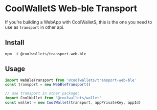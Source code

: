 # CoolWalletS Web-ble Transport

If you're building a WebApp with CoolWalletS, this is the one you need to use as `transport` in other api.

## Install

```shell
npm  i @coolwallets/transport-web-ble
```

## Usage

```javascript
import WebBleTransport from '@coolwallets/transport-web-ble'
const transport = new WebBleTransport()

// use transport in other package:
import CoolWallet from '@coolwallets/wallet'
const wallet = new CoolWallet(transport, appPrivateKey, appId)

```

